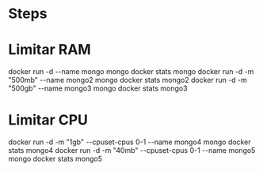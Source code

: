 # Steps
# Limitar RAM
docker run -d --name mongo mongo
docker stats mongo
docker run -d -m "500mb" --name mongo2 mongo
docker stats mongo2
docker run -d -m "500gb" --name mongo3 mongo
docker stats mongo3 
# Limitar CPU
docker run -d -m "1gb" --cpuset-cpus 0-1 --name mongo4 mongo
docker stats mongo4
docker run -d -m "40mb" --cpuset-cpus 0-1 --name mongo5 mongo
docker stats mongo5
